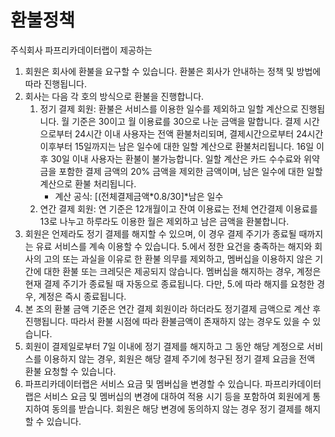 # 환불정책

주식회사 파프리카데이터랩이 제공하는

1. 회원은 회사에 환불을 요구할 수 있습니다. 환불은 회사가 안내하는 정책 및 방법에 따라 진행됩니다.
2. 회사는 다음 각 호의 방식으로 환불을 진행합니다.
   1. 정기 결제 회원: 환불은 서비스를 이용한 일수를 제외하고 일할 계산으로 진행됩니다. 월 기준은 30이고 월 이용료를 30으로 나눈 금액을 말합니다. 결제 시간으로부터 24시간 이내 사용자는 전액 환불처리되며, 결제시간으로부터 24시간 이후부터 15일까지는 남은 일수에 대한 일할 계산으로 환불처리됩니다. 16일 이후 30일 이내 사용자는 환불이 불가능합니다. 일할 계산은 카드 수수료와 위약금을 포함한 결제 금액의 20% 금액을 제외한 금액이며, 남은 일수에 대한 일할 계산으로 환불 처리됩니다.
      - 계산 공식: [(전체결제금액*0.8/30]\*남은 일수
   2. 연간 결제 회원: 연 기준은 12개월이고 잔여 이용료는 전체 연간결제 이용료를 13로 나누고 하루라도 이용한 월은 제외하고 남은 금액을 환불합니다.
3. 회원은 언제라도 정기 결제를 해지할 수 있으며, 이 경우 결제 주기가 종료될 때까지는 유료 서비스를 계속 이용할 수 있습니다. 5.에서 정한 요건을 충족하는 해지와 회사의 고의 또는 과실을 이유로 한 환불 의무를 제외하고, 멤버십을 이용하지 않은 기간에 대한 환불 또는 크레딧은 제공되지 않습니다. 멤버십을 해지하는 경우, 계정은 현재 결제 주기가 종료될 때 자동으로 종료됩니다. 다만, 5.에 따라 해지를 요청한 경우, 계정은 즉시 종료됩니다.
4. 본 조의 환불 금액 기준은 연간 결제 회원이라 하더라도 정기결제 금액으로 계산 후 진행됩니다. 따라서 환불 시점에 따라 환불금액이 존재하지 않는 경우도 있을 수 있습니다.
5. 회원이 결제일로부터 7일 이내에 정기 결제를 해지하고 그 동안 해당 계정으로 서비스를 이용하지 않는 경우, 회원은 해당 결제 주기에 청구된 정기 결제 요금을 전액 환불 요청할 수 있습니다.
6. 파프리카데이터랩은 서비스 요금 및 멤버십을 변경할 수 있습니다. 파프리카데이터랩은 서비스 요금 및 멤버십의 변경에 대하여 적용 시기 등을 포함하여 회원에게 통지하여 동의를 받습니다. 회원은 해당 변경에 동의하지 않는 경우 정기 결제를 해지할 수 있습니다.
